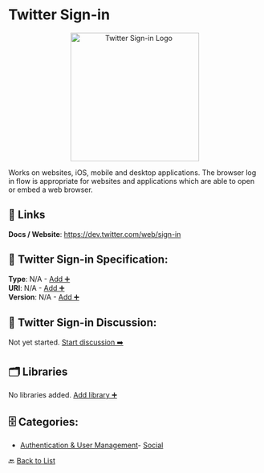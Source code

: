 # Twitter Sign-in
<p align="center">
    <img width="256" src="https://raw.githubusercontent.com/apis-list/apis-list/main/apis/twitter-sign-in/logo_256x256.png" alt="Twitter Sign-in Logo"/>
</p>
Works on websites, iOS, mobile and desktop applications. The browser log in flow is appropriate for websites and applications which are able to open or embed a web browser.

##  🔗 Links
**Docs / Website**: https://dev.twitter.com/web/sign-in

## 🧬 Twitter Sign-in Specification:
**Type**: N/A - [Add ➕](https://github.com/apis-list/apis-list/edit/main/apis.yaml#20635)  
**URI**: N/A - [Add ➕](https://github.com/apis-list/apis-list/edit/main/apis.yaml#20635)  
**Version**: N/A - [Add ➕](https://github.com/apis-list/apis-list/edit/main/apis.yaml#20635)

## 💬 Twitter Sign-in Discussion:
Not yet started. [Start discussion ➡️](https://github.com/apis-list/apis-list/discussions/new)

## 🗂️ Libraries

No libraries added. [Add library ➕](https://github.com/apis-list/apis-list/edit/main/apis.yaml#20635)    


## 🗄️ Categories:
- [Authentication & User Management](https://github.com/apis-list/apis-list#authentication--user-management-)- [Social](https://github.com/apis-list/apis-list#social-)

🔙  [Back to List](https://github.com/apis-list/apis-list)
